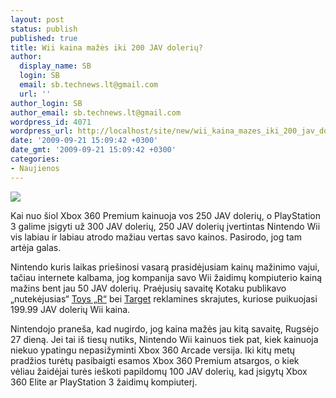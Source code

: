 ```yaml
---
layout: post
status: publish
published: true
title: Wii kaina mažės iki 200 JAV dolerių?
author:
  display_name: SB
  login: SB
  email: sb.technews.lt@gmail.com
  url: ''
author_login: SB
author_email: sb.technews.lt@gmail.com
wordpress_id: 4071
wordpress_url: http://localhost/site/new/wii_kaina_mazes_iki_200_jav_doleriu/
date: '2009-09-21 15:09:42 +0300'
date_gmt: '2009-09-21 15:09:42 +0300'
categories:
- Naujienos
---
```

<div class="imgright"><img src="http://t0.gstatic.com/images?q=tbn:cuxkszUZQnlgPM:http://www.dizziness-and-balance.com/treatment/images/nintendo-wii.jpg"  /></div>
<p>Kai nuo šiol Xbox 360 Premium kainuoja vos 250 JAV dolerių, o PlayStation 3 galime įsigyti už 300 JAV dolerių, 250 JAV dolerių įvertintas Nintendo Wii vis labiau ir labiau atrodo mažiau vertas savo kainos. Pasirodo, jog tam artėja galas.</p>
<p>Nintendo kuris laikas priešinosi vasarą prasidėjusiam kainų mažinimo vajui, tačiau internete kalbama, jog kompanija savo Wii žaidimų kompiuterio kainą mažins bent jau 50 JAV dolerių. Praėjusių savaitę Kotaku publikavo „nutekėjusias“ <a class="ns" href=" http://kotaku.com/5359038/toys-r-us-ad-points-to-199-wii-price-drop-this-month">Toys „R“</a> bei <a class="ns" href=" http://kotaku.com/5361772/target-circular-adds-fuel-to-the-wii-price-drop-fire">Target</a> reklamines skrajutes, kuriose puikuojasi 199.99 JAV dolerių Wii kaina.</p>
<p>Nintendojo praneša, kad nugirdo, jog kaina mažės jau kitą savaitę, Rugsėjo 27 dieną. Jei tai iš tiesų nutiks, Nintendo Wii kainuos tiek pat, kiek kainuoja niekuo ypatingu nepasižyminti Xbox 360 Arcade versija. Iki kitų metų pradžios turėtų pasibaigti esamos Xbox 360 Premium atsargos, o kiek vėliau žaidėjai turės ieškoti papildomų 100 JAV dolerių, kad įsigytų Xbox 360 Elite ar PlayStation 3 žaidimų kompiuterį.<br /></p>
